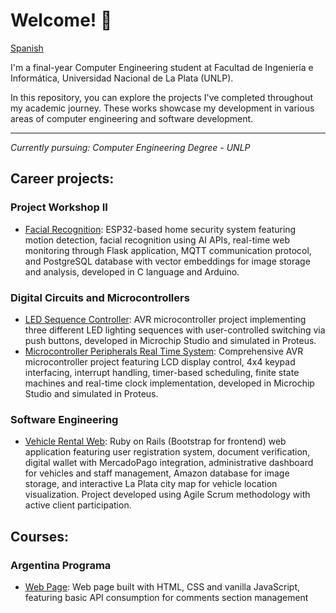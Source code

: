 # Welcome! 👋

[Spanish](https://github.com/JuanMartinCB/JuanMartinCB)

I'm a final-year Computer Engineering student at Facultad de Ingeniería e Informática, Universidad Nacional de La Plata (UNLP).

In this repository, you can explore the projects I've completed throughout my academic journey. These works showcase my development in various areas of computer engineering and software development.

---
*Currently pursuing: Computer Engineering Degree - UNLP*

## Career projects:

### Project Workshop II
* [Facial Recognition](https://github.com/tpII/2024-G2-RECONOCIMIENTO-FACIAL): ESP32-based home security system featuring motion detection, facial recognition using AI APIs, real-time web monitoring through Flask application, MQTT communication protocol, and PostgreSQL database with vector embeddings for image storage and analysis, developed in C language and Arduino.

### Digital Circuits and Microcontrollers
* [LED Sequence Controller](https://github.com/JuanMartinCB/CDyM-LED-Sequence-Controller-Microcontroller-Programming): AVR microcontroller project implementing three different LED lighting sequences with user-controlled switching via push buttons, developed in Microchip Studio and simulated in Proteus.
* [Microcontroller Peripherals Real Time System](https://github.com/JuanMartinCB/CDyM-Microcontroller-Peripherals-Real-Time-System): Comprehensive AVR microcontroller project featuring LCD display control, 4x4 keypad interfacing, interrupt handling, timer-based scheduling, finite state machines and real-time clock implementation, developed in Microchip Studio and simulated in Proteus.

### Software Engineering 
* [Vehicle Rental Web](https://github.com/leonelg99/alquilapp): Ruby on Rails (Bootstrap for frontend) web application featuring user registration system, document verification, digital wallet with MercadoPago integration, administrative dashboard for vehicles and staff management, Amazon database for image storage, and interactive La Plata city map for vehicle location visualization. Project developed using Agile Scrum methodology with active client participation.

## Courses:

### Argentina Programa 
* [Web Page](https://github.com/JuanMartinCB/Argentina-Programa): Web page built with HTML, CSS and vanilla JavaScript, featuring basic API consumption for comments section management
